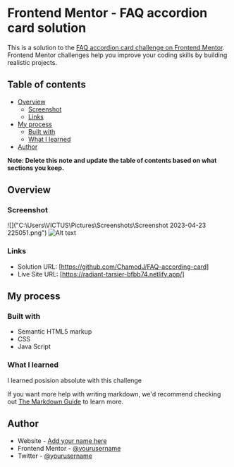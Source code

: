 # Frontend Mentor - FAQ accordion card solution

This is a solution to the [FAQ accordion card challenge on Frontend Mentor](https://www.frontendmentor.io/challenges/faq-accordion-card-XlyjD0Oam). Frontend Mentor challenges help you improve your coding skills by building realistic projects. 

## Table of contents

- [Overview](#overview)
  - [Screenshot](#screenshot)
  - [Links](#links)
- [My process](#my-process)
  - [Built with](#built-with)
  - [What I learned](#what-i-learned)
- [Author](#author)


**Note: Delete this note and update the table of contents based on what sections you keep.**

## Overview


### Screenshot

![]("C:\Users\VICTUS\Pictures\Screenshots\Screenshot 2023-04-23 225051.png")
![Alt text](../../../Pictures/Screenshots/Screenshot%202023-04-23%20225122.png)

### Links

- Solution URL: [https://github.com/ChamodJ/FAQ-according-card]
- Live Site URL: [https://radiant-tarsier-bfbb74.netlify.app/]


## My process

### Built with

- Semantic HTML5 markup
- CSS
- Java Script

### What I learned

I learned posision absolute with this challenge

If you want more help with writing markdown, we'd recommend checking out [The Markdown Guide](https://www.markdownguide.org/) to learn more.

## Author

- Website - [Add your name here](https://www.your-site.com)
- Frontend Mentor - [@yourusername](https://www.frontendmentor.io/profile/yourusername)
- Twitter - [@yourusername](https://www.twitter.com/yourusername)

